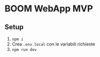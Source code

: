# BOOM WebApp MVP

## Setup
1) `npm i`
2) Crea `.env.local` con le variabili richieste
3) `npm run dev`
